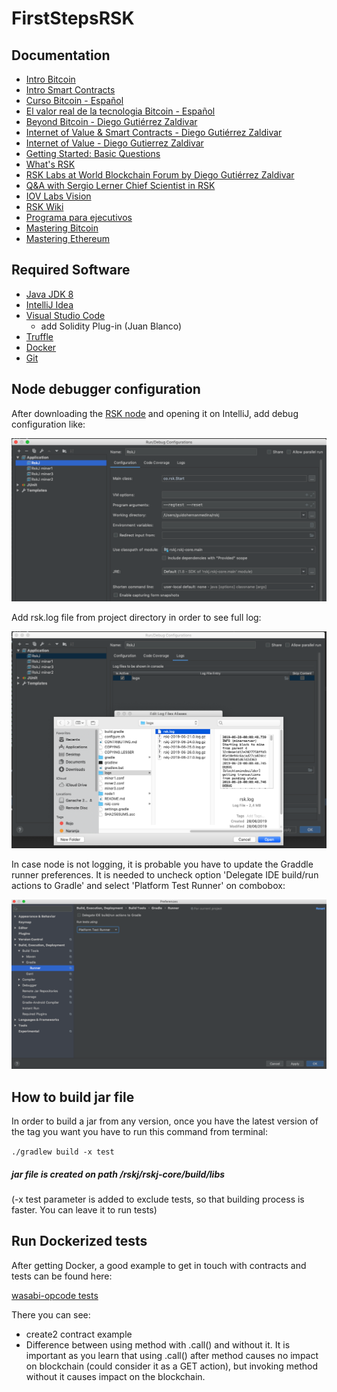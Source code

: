# FirstStepsRSK
## Documentation 
- [Intro Bitcoin](https://www.youtube.com/watch?v=YBNr69vrscw)
- [Intro Smart Contracts](https://www.youtube.com/watch?v=ZE2HxTmxfrI&pbjreload=10)
- [Curso Bitcoin - Español](https://www.youtube.com/channel/UCtr89rxrUb9YcMSX60cD79g)
- [El valor real de la tecnologia Bitcoin - Español](http://bitcoinproperly.org/es/)
- [Beyond Bitcoin - Diego Gutiérrez Zaldivar](https://media.rsk.co/bitcoin-la-punta-del-iceberg/)
- [Internet of Value & Smart Contracts - Diego Gutiérrez Zaldivar](https://www.youtube.com/watch?v=2WIg3-rr3Hk)
- [Internet of Value - Diego Gutierrez Zaldivar](https://www.youtube.com/watch?v=fyfYoe4LOgc)
- [Getting Started: Basic Questions](https://gitter.im/rsksmart/getting-started?source=orgpage)
- [What's RSK](https://www.youtube.com/watch?v=GfW8ZjQdwmU&feature=youtu.be)
- [RSK Labs at World Blockchain Forum by Diego Gutiérrez Zaldivar](https://www.youtube.com/watch?v=WhDJAi4vddQ)
- [Q&A with Sergio Lerner Chief Scientist in RSK](https://www.youtube.com/watch?v=EOVJevr0muM)
- [IOV Labs Vision](https://youtu.be/dBoa6bJ5sIk)
- [RSK Wiki](https://github.com/rsksmart/rskj/wiki)
- [Programa para ejecutivos](https://drive.google.com/open?id=1nATjtMEEINSbYEaAceNEXno-2nLr2MG0)
- [Mastering Bitcoin](https://www.bibliadelprogramador.com/2018/06/mastering-bitcoin-en-espanol.html)
- [Mastering Ethereum](https://github.com/ethereumbook/ethereumbook)

## Required Software

- [Java JDK 8](https://www.oracle.com/technetwork/pt/java/javase/downloads/jdk8-downloads-2133151.html)
- [IntelliJ Idea](https://www.jetbrains.com/idea/download/download-thanks.html?platform=mac&code=IIC)
- [Visual Studio Code](https://code.visualstudio.com/download) 
  - add Solidity Plug-in (Juan Blanco)
- [Truffle](https://truffleframework.com/truffle)
- [Docker](https://truffleframework.com/truffle)
- [Git](https://git-scm.com/downloads)

## Node debugger configuration

After downloading the [RSK node](https://github.com/rsksmart/rskj) and opening it on IntelliJ, add debug configuration like:

![alt text](screenshots/debug_config.png)

Add rsk.log file from project directory in order to see full log:

![alt text](screenshots/add_logs.png)

In case node is not logging, it is probable you have to update the Graddle runner preferences. It is needed to uncheck option 'Delegate IDE build/run actions to Gradle' and select 'Platform Test Runner' on combobox:

![alt text](screenshots/runner_config.png)

## How to build jar file

In order to build a jar from any version, once you have the latest version of the tag you want you have to run this command from terminal:

``` ./gradlew build -x test ``` 

##### jar file is created on path /rskj/rskj-core/build/libs

(-x test parameter is added to exclude tests, so that building process is faster. You can leave it to run tests)


## Run Dockerized tests

After getting Docker, a good example to get in touch with contracts and tests can be found here:

[wasabi-opcode tests](https://github.com/rsksmart/dockerized-network/tree/wasabi-opcodes/wasabi-opcodes)

There you can see:
  - create2 contract example
  - Difference between using method with .call() and without it. It is important as you learn that using .call() after method causes no impact on blockchain (could consider it as a GET action), but invoking method without it causes impact on the blockchain.
